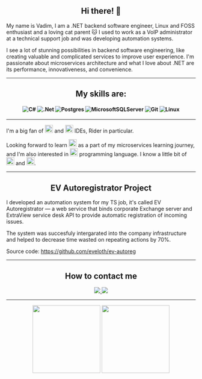 <h2 align="center">Hi there! 👋</h2>

My name is Vadim, I am a .NET backend software engineer, Linux and FOSS enthusiast and a loving cat parent :cat: 
I used to work as a VoIP administrator at a technical support job and was developing automation systems. 

I see a lot of stunning possibilities in backend software engineering, like creating valuable and complicated services to improve user experience. I'm 
passionate about microservices architecture and what I love about .NET are its performance, innovativeness, and convenience.

<hr>

<h2 align="center">My skills are:</h2>

<h4 align="center">

![C#](https://img.shields.io/badge/c%23-%23239120.svg?style=for-the-badge&logo=c-sharp&logoColor=white)
![.Net](https://img.shields.io/badge/.NET-5C2D91?style=for-the-badge&logo=.net&logoColor=white)
![Postgres](https://img.shields.io/badge/postgres-%23316192.svg?style=for-the-badge&logo=postgresql&logoColor=white)
![MicrosoftSQLServer](https://img.shields.io/badge/Microsoft%20SQL%20Sever-CC2927?style=for-the-badge&logo=microsoft%20sql%20server&logoColor=white)
![Git](https://img.shields.io/badge/git-%23F05033.svg?style=for-the-badge&logo=git&logoColor=white)
![Linux](https://img.shields.io/badge/Linux-FCC624?style=for-the-badge&logo=linux&logoColor=black)

</h4>

<hr>

I'm a big fan of <a href="https://www.vim.org/" title="Vim"><img src="https://github.com/get-icon/geticon/raw/master/icons/vim.svg" alt="Vim" width="21px" height="21px"></a> and <a href="https://www.jetbrains.com/" title="JetBrains"><img src="https://github.com/get-icon/geticon/raw/master/icons/jetbrains.svg" alt="JetBrains" width="21px" height="21px"></a> IDEs, Rider in particular. 

Looking forward to learn <a href="https://www.rabbitmq.com/" title="RabbitMQ"><img src="https://github.com/get-icon/geticon/raw/master/icons/rabbitmq.svg" alt="RabbitMQ" width="21px" height="21px"></a> as a part of my microservices learning journey, and I'm also interested in <a href="https://www.haskell.org/" title="Haskell"><img src="https://github.com/get-icon/geticon/raw/master/icons/haskell-icon.svg" alt="Haskell" width="21px" height="21px"></a> programming language. I know a little bit of <a href="https://www.w3.org/TR/html5/" title="HTML5"><img src="https://github.com/get-icon/geticon/raw/master/icons/html-5.svg" alt="HTML5" width="21px" height="21px"></a> and <a href="https://www.w3.org/TR/CSS/" title="CSS3"><img src="https://github.com/get-icon/geticon/raw/master/icons/css-3.svg" alt="CSS3" width="21px" height="21px"></a>.

<hr>

<h2 align="center">EV Autoregistrator Project</h2>

I developed an automation system for my TS job, it's called EV Autoregistrator — а web service that binds corporate Exchange server and ExtraView service desk API to provide automatic registration of incoming issues.

The system was succesfuly intergarated into the company infrastructure and helped to decrease time wasted on repeating actions by 70%.

Source code: https://github.com/eveloth/ev-autoreg

<hr>

<h2 align="center">How to contact me</h2>

<p align="center">
<a href="https://t.me/moskvorecky">
<img src="https://img.shields.io/badge/Telegram-2CA5E0?style=for-the-badge&logo=telegram&logoColor=white"></img>
</a>
<a href="https://www.linkedin.com/in/vadim-stepanov-930606232/">
<img src="https://img.shields.io/badge/linkedin-%230077B5.svg?style=for-the-badge&logo=linkedin&logoColor=white"></img>
</a>
</p>

<hr>

<p align="center">
  <img height="180em" src="https://github-readme-streak-stats.herokuapp.com/?user=eveloth&theme=dark&line_height=0"></img>
  <img height="180em" src="https://github-readme-stats.vercel.app/api/top-langs/?username=eveloth&layout=compact&theme=dark&langs_count=6"></img>
</p>

<!--
**eveloth/eveloth** is a ✨ _special_ ✨ repository because its `README.md` (this file) appears on your GitHub profile.

Here are some ideas to get you started:

- 🔭 I’m currently working on ...
- 🌱 I’m currently learning ...
- 👯 I’m looking to collaborate on ...
- 🤔 I’m looking for help with ...
- 💬 Ask me about ...
- 📫 How to reach me: ...
- 😄 Pronouns: ...
- ⚡ Fun fact: ...
-->
